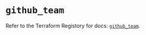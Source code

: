 # `github_team`

Refer to the Terraform Registory for docs: [`github_team`](https://registry.terraform.io/providers/integrations/github/5.42.0/docs/resources/team).
